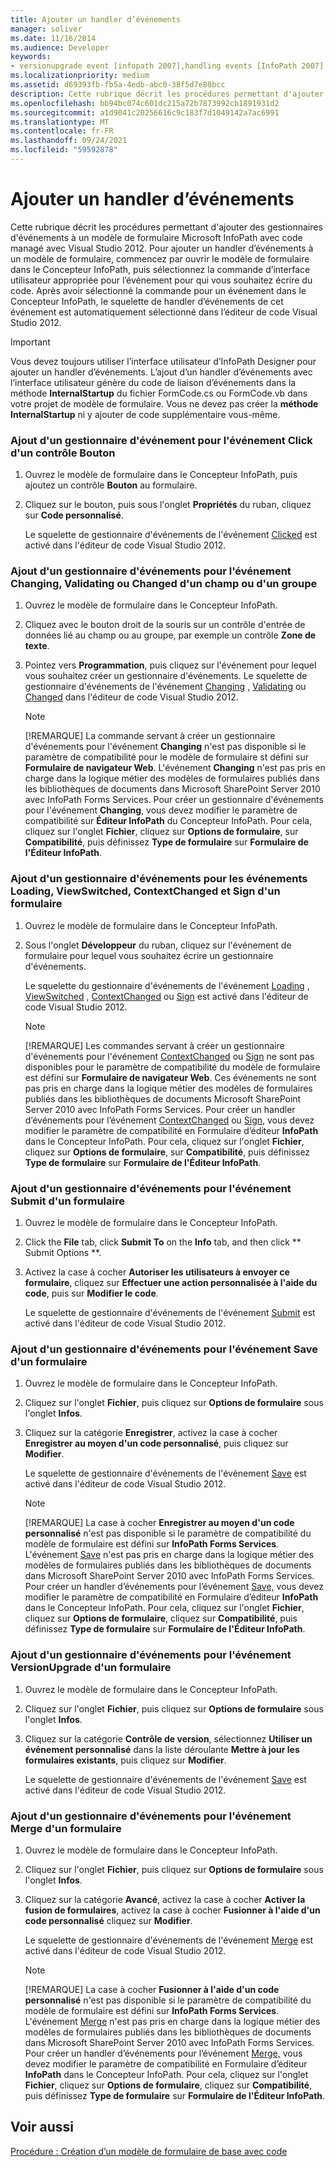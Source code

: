 ```yaml
---
title: Ajouter un handler d’événements
manager: soliver
ms.date: 11/16/2014
ms.audience: Developer
keywords:
- versionupgrade event [infopath 2007],handling events [InfoPath 2007],Changing event [InfoPath 2007],InfoPath 2007, adding event handlers,Changed event [InfoPath 2007],ContextChanged event [InfoPath 2007],Click event [InfoPath 2007],events [InfoPath 2007], adding event handlers,Sign event [InfoPath 2007],ViewSwitched event [InfoPath 2007],event handling [InfoPath 2007],Merge event [InfoPath 2007],Validating event [InfoPath 2007],Submit event [InfoPath 2007],Save event [InfoPath 2007],Loading event [InfoPath 2007]
ms.localizationpriority: medium
ms.assetid: d69393fb-fb5a-4edb-abc0-38f5d7e80bcc
description: Cette rubrique décrit les procédures permettant d'ajouter des gestionnaires d'événements à un modèle de formulaire Microsoft InfoPath avec code managé avec Visual Studio 2012. Pour ajouter un handler d’événements à un modèle de formulaire, commencez par ouvrir le modèle de formulaire dans le Concepteur InfoPath, puis sélectionnez la commande d’interface utilisateur appropriée pour l’événement pour qui vous souhaitez écrire du code. Après avoir sélectionné la commande pour un événement dans le Concepteur InfoPath, le squelette de handler d’événements de cet événement est automatiquement sélectionné dans l’éditeur de code Visual Studio 2012.
ms.openlocfilehash: bb94bc074c601dc215a72b7873992cb1891931d2
ms.sourcegitcommit: a1d9041c20256616c9c183f7d1049142a7ac6991
ms.translationtype: MT
ms.contentlocale: fr-FR
ms.lasthandoff: 09/24/2021
ms.locfileid: "59592878"
---
```

# <a name="add-an-event-handler"></a>Ajouter un handler d’événements

Cette rubrique décrit les procédures permettant d'ajouter des gestionnaires d'événements à un modèle de formulaire Microsoft InfoPath avec code managé avec Visual Studio 2012. Pour ajouter un handler d’événements à un modèle de formulaire, commencez par ouvrir le modèle de formulaire dans le Concepteur InfoPath, puis sélectionnez la commande d’interface utilisateur appropriée pour l’événement pour qui vous souhaitez écrire du code. Après avoir sélectionné la commande pour un événement dans le Concepteur InfoPath, le squelette de handler d’événements de cet événement est automatiquement sélectionné dans l’éditeur de code Visual Studio 2012.
  
> [!IMPORTANT]
> Vous devez toujours utiliser l’interface utilisateur d’InfoPath Designer pour ajouter un handler d’événements. L’ajout d’un handler d’événements avec l’interface utilisateur génère du code de liaison d’événements dans la méthode **InternalStartup** du fichier FormCode.cs ou FormCode.vb dans votre projet de modèle de formulaire. Vous ne devez pas créer la **méthode InternalStartup** ni y ajouter de code supplémentaire vous-même. 
  
### <a name="add-an-event-handler-for-the-click-event-of-a-button-control"></a>Ajout d'un gestionnaire d'événement pour l'événement Click d'un contrôle Bouton

1. Ouvrez le modèle de formulaire dans le Concepteur InfoPath, puis ajoutez un contrôle **Bouton** au formulaire. 
    
2. Cliquez sur le bouton, puis sous l'onglet **Propriétés** du ruban, cliquez sur **Code personnalisé**.
    
    Le squelette de gestionnaire d'événements de l'événement [Clicked](https://msdn.microsoft.com/library/Microsoft.Office.InfoPath.ButtonEvent.Clicked.aspx) est activé dans l'éditeur de code Visual Studio 2012. 
    
### <a name="add-an-event-handler-for-the-changing-validating-or-changed-event-of-a-field-or-group"></a>Ajout d'un gestionnaire d'événements pour l'événement Changing, Validating ou Changed d'un champ ou d'un groupe

1. Ouvrez le modèle de formulaire dans le Concepteur InfoPath.
    
2. Cliquez avec le bouton droit de la souris sur un contrôle d'entrée de données lié au champ ou au groupe, par exemple un contrôle **Zone de texte**. 
    
3. Pointez vers **Programmation**, puis cliquez sur l'événement pour lequel vous souhaitez créer un gestionnaire d'événements. Le squelette de gestionnaire d'événements de l'événement [Changing](https://msdn.microsoft.com/library/Microsoft.Office.InfoPath.XmlEvent.Changing.aspx) , [Validating](https://msdn.microsoft.com/library/Microsoft.Office.InfoPath.XmlEvent.Validating.aspx) ou [Changed](https://msdn.microsoft.com/library/Microsoft.Office.InfoPath.XmlEvent.Changed.aspx) dans l'éditeur de code Visual Studio 2012. 
    
    > [!NOTE]
    > [!REMARQUE] La commande servant à créer un gestionnaire d'événements pour l'événement **Changing** n'est pas disponible si le paramètre de compatibilité pour le modèle de formulaire st défini sur **Formulaire de navigateur Web**. L'événement **Changing** n'est pas pris en charge dans la logique métier des modèles de formulaires publiés dans les bibliothèques de documents dans Microsoft SharePoint Server 2010 avec InfoPath Forms Services. Pour créer un gestionnaire d'événements pour l'événement **Changing**, vous devez modifier le paramètre de compatibilité sur **Éditeur InfoPath** du Concepteur InfoPath. Pour cela, cliquez sur l'onglet **Fichier**, cliquez sur **Options de formulaire**, sur **Compatibilité**, puis définissez **Type de formulaire** sur **Formulaire de l'Éditeur InfoPath**. 
  
### <a name="add-an-event-handler-for-the-loading-viewswitched-contextchanged-and-sign-events-of-a-form"></a>Ajout d'un gestionnaire d'événements pour les événements Loading, ViewSwitched, ContextChanged et Sign d'un formulaire

1. Ouvrez le modèle de formulaire dans le Concepteur InfoPath.
    
2. Sous l'onglet **Développeur** du ruban, cliquez sur l'événement de formulaire pour lequel vous souhaitez écrire un gestionnaire d'événements. 
    
    Le squelette du gestionnaire d'événements de l'événement [Loading](https://msdn.microsoft.com/library/Microsoft.Office.InfoPath.FormEvents.Loading.aspx) , [ViewSwitched](https://msdn.microsoft.com/library/Microsoft.Office.InfoPath.FormEvents.ViewSwitched.aspx) , [ContextChanged](https://msdn.microsoft.com/library/Microsoft.Office.InfoPath.FormEvents.ContextChanged.aspx) ou [Sign](https://msdn.microsoft.com/library/Microsoft.Office.InfoPath.FormEvents.Sign.aspx) est activé dans l'éditeur de code Visual Studio 2012. 
    
    > [!NOTE]
    > [!REMARQUE] Les commandes servant à créer un gestionnaire d'événements pour l'événement [ContextChanged](https://msdn.microsoft.com/library/Microsoft.Office.InfoPath.FormEvents.ContextChanged.aspx) ou [Sign](https://msdn.microsoft.com/library/Microsoft.Office.InfoPath.FormEvents.Sign.aspx) ne sont pas disponibles pour le paramètre de compatibilité du modèle de formulaire est défini sur **Formulaire de navigateur Web**. Ces événements ne sont pas pris en charge dans la logique métier des modèles de formulaires publiés dans les bibliothèques de documents Microsoft SharePoint Server 2010 avec InfoPath Forms Services. Pour créer un handler d’événements pour l’événement [ContextChanged](https://msdn.microsoft.com/library/Microsoft.Office.InfoPath.FormEvents.ContextChanged.aspx) ou [Sign,](https://msdn.microsoft.com/library/Microsoft.Office.InfoPath.FormEvents.Sign.aspx) vous devez modifier le paramètre de compatibilité en Formulaire d’éditeur **InfoPath** dans le Concepteur InfoPath. Pour cela, cliquez sur l'onglet **Fichier**, cliquez sur **Options de formulaire**, sur **Compatibilité**, puis définissez **Type de formulaire** sur **Formulaire de l'Éditeur InfoPath**. 
  
### <a name="add-an-event-handler-for-the-submit-event-of-a-form"></a>Ajout d'un gestionnaire d'événements pour l'événement Submit d'un formulaire

1. Ouvrez le modèle de formulaire dans le Concepteur InfoPath.
    
2. Click the **File** tab, click **Submit To** on the **Info** tab, and then click ** Submit Options **.
    
3. Activez la case à cocher **Autoriser les utilisateurs à envoyer ce formulaire**, cliquez sur **Effectuer une action personnalisée à l'aide du code**, puis sur **Modifier le code**.
    
    Le squelette de gestionnaire d'événements de l'événement [Submit](https://msdn.microsoft.com/library/Microsoft.Office.InfoPath.FormEvents.Submit.aspx) est activé dans l'éditeur de code Visual Studio 2012. 
    
### <a name="add-an-event-handler-for-the-save-event-of-a-form"></a>Ajout d'un gestionnaire d'événements pour l'événement Save d'un formulaire

1. Ouvrez le modèle de formulaire dans le Concepteur InfoPath.
    
2. Cliquez sur l'onglet **Fichier**, puis cliquez sur **Options de formulaire** sous l'onglet **Infos**. 
    
3. Cliquez sur la catégorie **Enregistrer**, activez la case à cocher **Enregistrer au moyen d'un code personnalisé**, puis cliquez sur **Modifier**.
    
    Le squelette de gestionnaire d'événements de l'événement [Save](https://msdn.microsoft.com/library/Microsoft.Office.InfoPath.FormEvents.Save.aspx) est activé dans l'éditeur de code Visual Studio 2012. 
    
    > [!NOTE]
    > [!REMARQUE] La case à cocher **Enregistrer au moyen d'un code personnalisé** n'est pas disponible si le paramètre de compatibilité du modèle de formulaire est défini sur **InfoPath Forms Services**. L'événement [Save](https://msdn.microsoft.com/library/Microsoft.Office.InfoPath.FormEvents.Save.aspx) n'est pas pris en charge dans la logique métier des modèles de formulaires publiés dans les bibliothèques de documents dans Microsoft SharePoint Server 2010 avec InfoPath Forms Services. Pour créer un handler d’événements pour l’événement [Save,](https://msdn.microsoft.com/library/Microsoft.Office.InfoPath.FormEvents.Save.aspx) vous devez modifier le paramètre de compatibilité en Formulaire d’éditeur **InfoPath** dans le Concepteur InfoPath. Pour cela, cliquez sur l'onglet **Fichier**, cliquez sur **Options de formulaire**, cliquez sur **Compatibilité**, puis définissez **Type de formulaire** sur **Formulaire de l'Éditeur InfoPath**. 
  
### <a name="add-an-event-handler-for-the-versionupgrade-event-of-a-form"></a>Ajout d'un gestionnaire d'événements pour l'événement VersionUpgrade d'un formulaire

1. Ouvrez le modèle de formulaire dans le Concepteur InfoPath.
    
2. Cliquez sur l'onglet **Fichier**, puis cliquez sur **Options de formulaire** sous l'onglet **Infos**. 
    
3. Cliquez sur la catégorie **Contrôle de version**, sélectionnez **Utiliser un événement personnalisé** dans la liste déroulante **Mettre à jour les formulaires existants**, puis cliquez sur **Modifier**.
    
    Le squelette de gestionnaire d'événements de l'événement [Save](https://msdn.microsoft.com/library/Microsoft.Office.InfoPath.FormEvents.Save.aspx) est activé dans l'éditeur de code Visual Studio 2012. 
    
### <a name="add-an-event-handler-for-the-merge-event-of-a-form"></a>Ajout d'un gestionnaire d'événements pour l'événement Merge d'un formulaire

1. Ouvrez le modèle de formulaire dans le Concepteur InfoPath.
    
2. Cliquez sur l'onglet **Fichier**, puis cliquez sur **Options de formulaire** sous l'onglet **Infos**. 
    
3. Cliquez sur la catégorie **Avancé**, activez la case à cocher **Activer la fusion de formulaires**, activez la case à cocher **Fusionner à l'aide d'un code personnalisé** cliquez sur **Modifier**.
    
    Le squelette de gestionnaire d'événements de l'événement [Merge](https://msdn.microsoft.com/library/Microsoft.Office.InfoPath.FormEvents.Merge.aspx) est activé dans l'éditeur de code Visual Studio 2012. 
    
    > [!NOTE]
    > [!REMARQUE] La case à cocher **Fusionner à l'aide d'un code personnalisé** n'est pas disponible si le paramètre de compatibilité du modèle de formulaire est défini sur **InfoPath Forms Services**. L'événement [Merge](https://msdn.microsoft.com/library/Microsoft.Office.InfoPath.FormEvents.Merge.aspx) n'est pas pris en charge dans la logique métier des modèles de formulaires publiés dans les bibliothèques de documents dans Microsoft SharePoint Server 2010 avec InfoPath Forms Services. Pour créer un handler d’événements pour l’événement [Merge,](https://msdn.microsoft.com/library/Microsoft.Office.InfoPath.FormEvents.Merge.aspx) vous devez modifier le paramètre de compatibilité en Formulaire d’éditeur **InfoPath** dans le Concepteur InfoPath. Pour cela, cliquez sur l'onglet **Fichier**, cliquez sur **Options de formulaire**, cliquez sur **Compatibilité**, puis définissez **Type de formulaire** sur **Formulaire de l'Éditeur InfoPath**. 
  
## <a name="see-also"></a>Voir aussi



[Procédure : Création d’un modèle de formulaire de base avec code](walkthrough-creating-a-basic-form-template-with-code.md)

